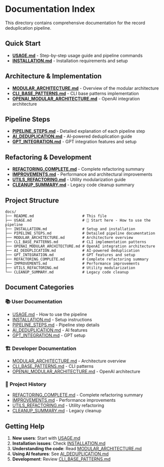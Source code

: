 # Documentation Index

This directory contains comprehensive documentation for the record deduplication pipeline.

## Quick Start

- **[USAGE.md](USAGE.md)** - Step-by-step usage guide and pipeline commands
- **[INSTALLATION.md](INSTALLATION.md)** - Installation requirements and setup

## Architecture & Implementation

- **[MODULAR_ARCHITECTURE.md](MODULAR_ARCHITECTURE.md)** - Overview of the modular architecture
- **[CLI_BASE_PATTERNS.md](CLI_BASE_PATTERNS.md)** - CLI base patterns implementation
- **[OPENAI_MODULAR_ARCHITECTURE.md](OPENAI_MODULAR_ARCHITECTURE.md)** - OpenAI integration architecture

## Pipeline Steps

- **[PIPELINE_STEPS.md](PIPELINE_STEPS.md)** - Detailed explanation of each pipeline step
- **[AI_DEDUPLICATION.md](AI_DEDUPLICATION.md)** - AI-powered deduplication guide
- **[GPT_INTEGRATION.md](GPT_INTEGRATION.md)** - GPT integration features and setup

## Refactoring & Development

- **[REFACTORING_COMPLETE.md](REFACTORING_COMPLETE.md)** - Complete refactoring summary
- **[IMPROVEMENTS.md](IMPROVEMENTS.md)** - Performance and architectural improvements
- **[UTILS_REFACTORING.md](UTILS_REFACTORING.md)** - Utility modularization guide
- **[CLEANUP_SUMMARY.md](CLEANUP_SUMMARY.md)** - Legacy code cleanup summary

## Project Structure

```
docs/
├── README.md                      # This file
├── USAGE.md                       # 🚀 Start here - How to use the pipeline
├── INSTALLATION.md                # Setup and installation
├── PIPELINE_STEPS.md              # Detailed pipeline documentation
├── MODULAR_ARCHITECTURE.md        # Architecture overview
├── CLI_BASE_PATTERNS.md           # CLI implementation patterns
├── OPENAI_MODULAR_ARCHITECTURE.md # OpenAI integration architecture
├── AI_DEDUPLICATION.md            # AI-powered deduplication
├── GPT_INTEGRATION.md             # GPT features and setup
├── REFACTORING_COMPLETE.md        # Complete refactoring summary
├── IMPROVEMENTS.md                # Performance improvements
├── UTILS_REFACTORING.md           # Utility modularization
└── CLEANUP_SUMMARY.md             # Legacy code cleanup
```

## Document Categories

### 📚 **User Documentation**
- [USAGE.md](USAGE.md) - How to use the pipeline
- [INSTALLATION.md](INSTALLATION.md) - Setup instructions
- [PIPELINE_STEPS.md](PIPELINE_STEPS.md) - Pipeline step details
- [AI_DEDUPLICATION.md](AI_DEDUPLICATION.md) - AI features
- [GPT_INTEGRATION.md](GPT_INTEGRATION.md) - GPT setup

### 🏗️ **Developer Documentation**
- [MODULAR_ARCHITECTURE.md](MODULAR_ARCHITECTURE.md) - Architecture overview
- [CLI_BASE_PATTERNS.md](CLI_BASE_PATTERNS.md) - CLI patterns
- [OPENAI_MODULAR_ARCHITECTURE.md](OPENAI_MODULAR_ARCHITECTURE.md) - OpenAI architecture

### 📝 **Project History**
- [REFACTORING_COMPLETE.md](REFACTORING_COMPLETE.md) - Complete refactoring summary
- [IMPROVEMENTS.md](IMPROVEMENTS.md) - Performance improvements
- [UTILS_REFACTORING.md](UTILS_REFACTORING.md) - Utility refactoring
- [CLEANUP_SUMMARY.md](CLEANUP_SUMMARY.md) - Legacy cleanup

## Getting Help

1. **New users**: Start with [USAGE.md](USAGE.md)
2. **Installation issues**: Check [INSTALLATION.md](INSTALLATION.md)
3. **Understanding the code**: Read [MODULAR_ARCHITECTURE.md](MODULAR_ARCHITECTURE.md)
4. **Using AI features**: See [AI_DEDUPLICATION.md](AI_DEDUPLICATION.md)
5. **Development**: Review [CLI_BASE_PATTERNS.md](CLI_BASE_PATTERNS.md)
